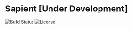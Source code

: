 # Sapient [Under Development]

[![Build Status](https://img.shields.io/travis/vzool/go-sapient/master.svg?style=for-the-badge)](https://travis-ci.org/vzool/go-sapient)
[![License](https://img.shields.io/github/license/vzool/go-sapient.svg?style=for-the-badge)](https://github.com/vzool/go-sapient)
